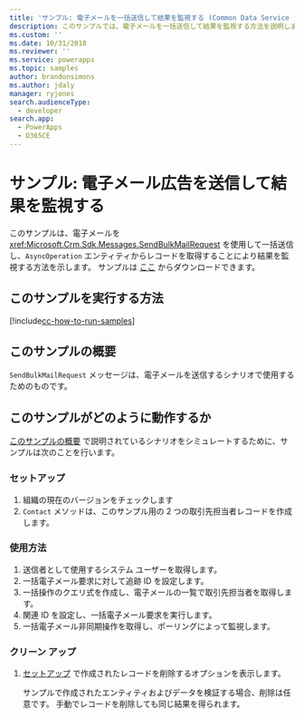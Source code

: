 ```yaml
---
title: 'サンプル: 電子メールを一括送信して結果を監視する (Common Data Service for Apps) | Microsoft Docs'
description: このサンプルでは、電子メールを一括送信して結果を監視する方法を説明します
ms.custom: ''
ms.date: 10/31/2018
ms.reviewer: ''
ms.service: powerapps
ms.topic: samples
author: brandonsimons
ms.author: jdaly
manager: ryjones
search.audienceType:
  - developer
search.app:
  - PowerApps
  - D365CE
---
```

# <a name="sample-send-bulk-email-and-monitor-results"></a>サンプル: 電子メール広告を送信して結果を監視する

<!-- https://docs.microsoft.com/en-us/dynamics365/customer-engagement/developer/sample-send-bulk-email-monitor-results -->

このサンプルは、電子メールを <xref:Microsoft.Crm.Sdk.Messages.SendBulkMailRequest> を使用して一括送信し、`AsyncOperation` エンティティからレコードを取得することにより結果を監視する方法を示します。 サンプルは [ここ](https://github.com/Microsoft/PowerApps-Samples/tree/master/cds/orgsvc/C%23/BulkEmail) からダウンロードできます。

## <a name="how-to-run-this-sample"></a>このサンプルを実行する方法

[!include[cc-how-to-run-samples](../../includes/cc-how-to-run-samples.md)]

## <a name="what-this-sample-does"></a>このサンプルの概要

`SendBulkMailRequest` メッセージは、電子メールを送信するシナリオで使用するためのものです。

## <a name="how-this-sample-works"></a>このサンプルがどのように動作するか

[このサンプルの概要](#what-this-sample-does) で説明されているシナリオをシミュレートするために、サンプルは次のことを行います。

### <a name="setup"></a>セットアップ

1. 組織の現在のバージョンをチェックします
1. `Contact` メソッドは、このサンプル用の 2 つの取引先担当者レコードを作成します。

### <a name="demonstrate"></a>使用方法

1. 送信者として使用するシステム ユーザーを取得します。
2. 一括電子メール要求に対して追跡 ID を設定します。
3. 一括操作のクエリ式を作成し、電子メールの一覧で取引先担当者を取得します。
4. 関連 ID を設定し、一括電子メール要求を実行します。
5. 一括電子メール非同期操作を取得し、ポーリングによって監視します。

### <a name="clean-up"></a>クリーン アップ

1. [セットアップ](#setup) で作成されたレコードを削除するオプションを表示します。

    サンプルで作成されたエンティティおよびデータを検証する場合、削除は任意です。 手動でレコードを削除しても同じ結果を得られます。
